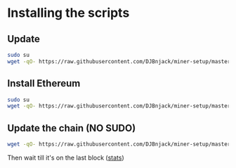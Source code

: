 # Installing the scripts

## Update
```bash
sudo su
wget -qO- https://raw.githubusercontent.com/DJBnjack/miner-setup/master/update.sh
```

## Install Ethereum
```bash
sudo su
wget -qO- https://raw.githubusercontent.com/DJBnjack/miner-setup/master/ethereum.sh
```

## Update the chain (NO SUDO)
```bash
wget -qO- https://raw.githubusercontent.com/DJBnjack/miner-setup/master/importchain.sh
```
Then wait till it's on the last block ([stats](https://ethstats.net/))
